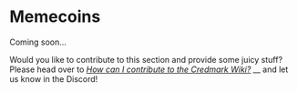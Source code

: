 # Memecoins

Coming soon...

Would you like to contribute to this section and provide some juicy stuff? Please head over to [_How can I contribute to the Credmark Wiki?_](https://docs.credmark.com/credmark-wiki/contributions-to-the-wiki/how-can-i-contribute-to-the-credmark-wiki) __ and let us know in the Discord!
